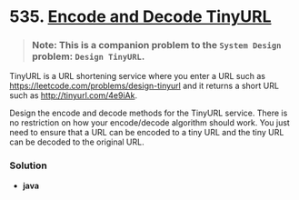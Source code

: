 # 535. [Encode and Decode TinyURL](https://leetcode.com/problems/encode-and-decode-tinyurl/description/)


> ### Note: This is a companion problem to the `System Design` problem: `Design TinyURL`.
TinyURL is a URL shortening service where you enter a URL such as https://leetcode.com/problems/design-tinyurl and it returns a short URL such as http://tinyurl.com/4e9iAk.

Design the encode and decode methods for the TinyURL service. There is no restriction on how your encode/decode algorithm should work. You just need to ensure that a URL can be encoded to a tiny URL and the tiny URL can be decoded to the original URL.

### Solution
* **java**
```

```
